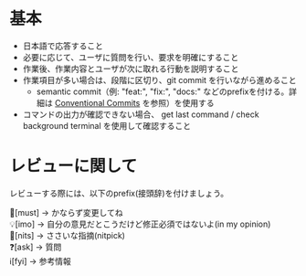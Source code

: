 # 基本
- 日本語で応答すること
- 必要に応じて、ユーザに質問を行い、要求を明確にすること
- 作業後、作業内容とユーザが次に取れる行動を説明すること
- 作業項目が多い場合は、段階に区切り、git commit を行いながら進めること
  - semantic commit（例: "feat:", "fix:", "docs:" などのprefixを付ける。詳細は [Conventional Commits](https://www.conventionalcommits.org/ja/v1.0.0/) を参照）を使用する
- コマンドの出力が確認できない場合、 get last command / check background terminal を使用して確認すること
  
# レビューに関して
レビューする際には、以下のprefix(接頭辞)を付けましょう。
<!-- for GitHub Copilot review rule -->
🛑[must] → かならず変更してね  
💡[imo] → 自分の意見だとこうだけど修正必須ではないよ(in my opinion)  
📝[nits] → ささいな指摘(nitpick)  
❓[ask] → 質問  
ℹ️[fyi] → 参考情報
<!-- for GitHub Copilot review rule -->
